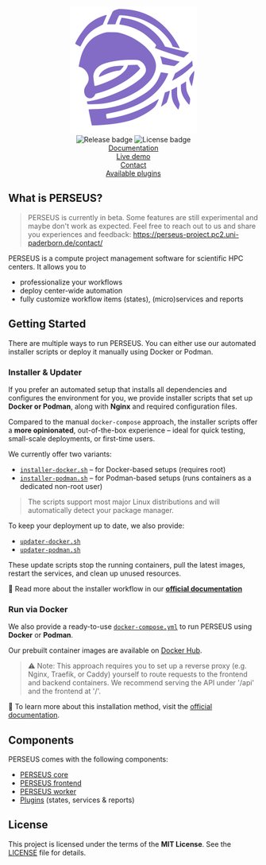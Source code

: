 <div>
    <div align="center">
        <img src="perseus.svg" alt="PERSEUS logo" width="256" height="256" />
    </div>
    <div align="center">
        <img src="https://img.shields.io/github/v/release/pc2-perseus/perseus?color=826CC6" alt="Release badge" />
        <img src="https://img.shields.io/badge/license-MIT-green" alt="License badge" />
    </div>
    <div align="center">
        <a href="https://perseus-project.pc2.uni-paderborn.de/docs/">Documentation</a><br />
        <a href="https://perseus-project.pc2.uni-paderborn.de/preview/">Live demo</a><br />
        <a href="https://perseus-project.pc2.uni-paderborn.de/contact/">Contact</a><br />
        <a href="https://github.com/pc2-perseus/perseus-plugins">Available plugins</a>
    </div>
</div>


## What is PERSEUS?

> PERSEUS is currently in beta. Some features are still experimental and maybe don't work as expected.
> Feel free to reach out to us and share you experiences and feedback: https://perseus-project.pc2.uni-paderborn.de/contact/

PERSEUS is a compute project management software for scientific HPC centers. It allows you to
* professionalize your workflows
* deploy center-wide automation
* fully customize workflow items (states), (micro)services and reports

## Getting Started

There are multiple ways to run PERSEUS.
You can either use our automated installer scripts or deploy it manually using Docker or Podman.

### Installer & Updater

If you prefer an automated setup that installs all dependencies and configures the environment for you, we provide installer scripts that set up **Docker or Podman**, along with **Nginx** and required configuration files.

Compared to the manual `docker-compose` approach, the installer scripts offer a **more opinionated**, out-of-the-box experience – ideal for quick testing, small-scale deployments, or first-time users.

We currently offer two variants:

* [`installer-docker.sh`](https://github.com/pc2-perseus/perseus/blob/main/installer-docker.sh) – for Docker-based setups (requires root)
* [`installer-podman.sh`](https://github.com/pc2-perseus/perseus/blob/main/installer-podman.sh) – for Podman-based setups (runs containers as a dedicated non-root user)

> The scripts support most major Linux distributions and will automatically detect your package manager.

To keep your deployment up to date, we also provide:

* [`updater-docker.sh`](https://github.com/pc2-perseus/perseus/blob/main/updater-docker.sh)
* [`updater-podman.sh`](https://github.com/pc2-perseus/perseus/blob/main/updater-podman.sh)

These update scripts stop the running containers, pull the latest images, restart the services, and clean up unused resources.

📖 Read more about the installer workflow in our
[**official documentation**](https://perseus-project.pc2.uni-paderborn.de/installation/use_install_script/)

### Run via Docker

We also provide a ready-to-use [`docker-compose.yml`](https://github.com/pc2-perseus/perseus/blob/main/docker-compose.yml) to run PERSEUS using **Docker** or **Podman**.

Our prebuilt container images are available on [Docker Hub](https://hub.docker.com/u/pc2upb).

> ⚠️ Note: This approach requires you to set up a reverse proxy (e.g. Nginx, Traefik, or Caddy) yourself to route requests to the frontend and backend containers. We recommend serving the API under '/api' and the frontend at '/'.

📖 To learn more about this installation method, visit the [official documentation](https://perseus-project.pc2.uni-paderborn.de/installation/use_docker-compose/).



## Components

PERSEUS comes with the following components:
* [PERSEUS core](https://github.com/pc2-perseus/perseus-core)
* [PERSEUS frontend](https://github.com/pc2-perseus/perseus-frontend)
* [PERSEUS worker](https://github.com/pc2-perseus/perseus-worker)
* [Plugins](https://github.com/pc2-perseus/perseus-plugins) (states, services & reports)

## License

This project is licensed under the terms of the **MIT License**.
See the [LICENSE](https://github.com/pc2-perseus/perseus/tree/main/LICENSE) file for details.
